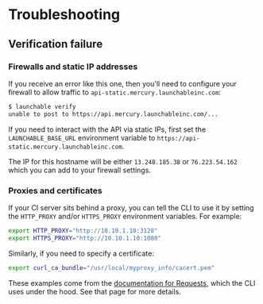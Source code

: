 # Troubleshooting

## Verification failure

### Firewalls and static IP addresses

If you receive an error like this one, then you'll need to configure your firewall to allow traffic to `api-static.mercury.launchableinc.com`:

```bash
$ launchable verify
unable to post to https://api.mercury.launchableinc.com/...
```

If you need to interact with the API via static IPs, first set the `LAUNCHABLE_BASE_URL` environment variable to `https://api-static.mercury.launchableinc.com`.

The IP for this hostname will be either `13.248.185.38` or `76.223.54.162` which you can add to your firewall settings.

### Proxies and certificates

If your CI server sits behind a proxy, you can tell the CLI to use it by setting the `HTTP_PROXY` and/or `HTTPS_PROXY` environment variables. For example:

```bash
export HTTP_PROXY="http://10.10.1.10:3128"
export HTTPS_PROXY="http://10.10.1.10:1080"
```

Similarly, if you need to specify a certificate:

```bash
export curl_ca_bundle="/usr/local/myproxy_info/cacert.pem"
```

These examples come from the [documentation for Requests](https://requests.readthedocs.io/en/master/user/advanced/#proxies), which the CLI uses under the hood. See that page for more details.

